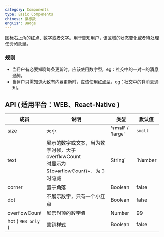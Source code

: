```yaml
---
category: Components
type: Basic Components
chinese: 徽标数
english: Badge
---
```



图标右上角的红点、数字或者文字。用于告知用户，该区域的状态变化或者待处理任务的数量。


### 规则
- 当用户有必要知晓每条更新时，应该使用数字型，eg：社交中的一对一的消息通知。
- 当用户只需知道大致有内容更新时，应该使用红点型，eg：社交中的群消息通知。


## API ( 适用平台：WEB、React-Native )

| 成员        | 说明           | 类型      | 默认值       |
|------------|----------------|--------------------|--------------|
| size       | 大小              |   'small' / 'large'    |   `small`       |
| text       | 展示的数字或文案，当为数字时候，大于 overflowCount <br/> 时显示为 ${overflowCount}+，为 0 时隐藏     |   String`|`Number   |   -  |
| corner   | 置于角落   |   Boolean    |  false  |
| dot   | 不展示数字，只有一个小红点   |   Boolean    |  false  |
| overflowCount       | 展示封顶的数字值  | Number | 99|
| hot ( `WEB only` )      | 营销样式  | Boolean | false |
